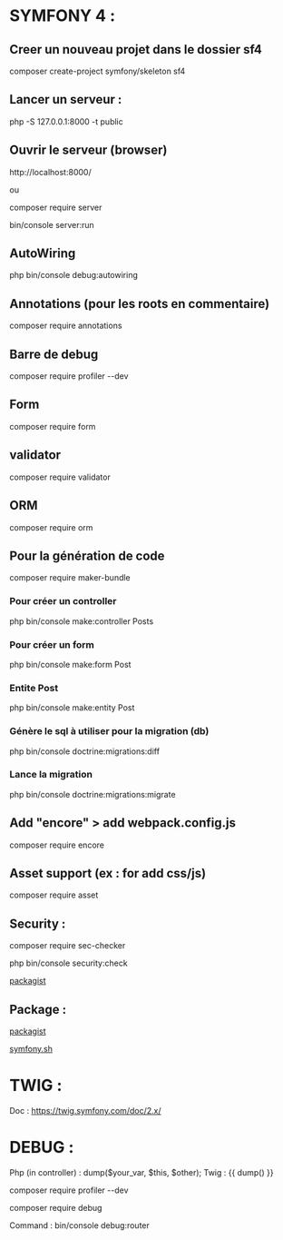 # SYMFONY 4 :

## Creer un nouveau projet dans le dossier sf4
composer create-project symfony/skeleton sf4

## Lancer un serveur :
php -S 127.0.0.1:8000 -t public

## Ouvrir le serveur (browser)
http://localhost:8000/

ou

composer require server

bin/console server:run

## AutoWiring
php bin/console debug:autowiring

## Annotations (pour les roots en commentaire)
composer require annotations

## Barre de debug
composer require profiler --dev

## Form
composer require form
## validator
composer require validator
## ORM
composer require orm

## Pour la génération de code
composer require maker-bundle
### Pour créer un controller
php bin/console make:controller Posts
### Pour créer un form
php bin/console make:form Post
### Entite Post
php bin/console make:entity Post

### Génère le sql à utiliser pour la migration (db)
php bin/console doctrine:migrations:diff
### Lance la migration
php bin/console doctrine:migrations:migrate

## Add "encore" > add webpack.config.js
composer require encore

## Asset support (ex : for add css/js)
composer require asset

## Security : 
composer require sec-checker

php bin/console security:check

[packagist](https://packagist.org/packages/sensiolabs/security-checker)

## Package : 
[packagist](https://packagist.org)

[symfony.sh](https://symfony.sh)

# TWIG :
Doc : https://twig.symfony.com/doc/2.x/

# DEBUG : 
Php (in controller) : dump($your_var, $this, $other);
Twig : {{ dump() }}

composer require profiler --dev

composer require debug

Command : bin/console debug:router
